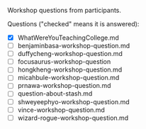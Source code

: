 Workshop questions from participants.

Questions ("checked" means it is answered):

- [x] WhatWereYouTeachingCollege.md
- [ ] benjaminbasa-workshop-question.md
- [ ] duffycheng-workshop-question.md
- [ ] focusaurus-workshop-question
- [ ] hongkheng-workshop-question.md
- [ ] micahbule-workshop-question.md
- [ ] prnawa-workshop-question.md
- [ ] question-about-stash.md
- [ ] shweyeephyo-workshop-question.md
- [ ] vince-workshop-question.md
- [ ] wizard-rogue-workshop-question.md
